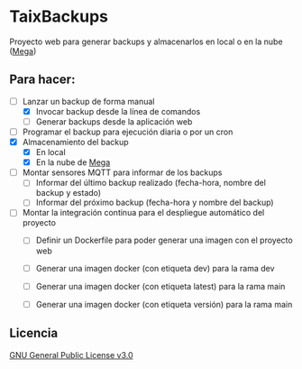 # TaixBackups
Proyecto web para generar backups y almacenarlos en local o en la nube ([Mega](https://mega.io/))


## Para hacer:
- [ ] Lanzar un backup de forma manual
  - [x] Invocar backup desde la línea de comandos
  - [ ] Generar backups desde la aplicación web
- [ ] Programar el backup para ejecución diaria o por un cron
- [x] Almacenamiento del backup
  - [x] En local
  - [x] En la nube de [Mega](https://mega.io/)
- [ ] Montar sensores MQTT para informar de los backups
  - [ ] Informar del último backup realizado (fecha-hora, nombre del backup y estado)
  - [ ] Informar del próximo backup (fecha-hora y nombre del backup)
- [ ] Montar la integración continua para el despliegue automático del proyecto
  - [ ] Definir un Dockerfile para poder generar una imagen con el proyecto web
  - [ ] Generar una imagen docker (con etiqueta dev) para la rama dev
  - [ ] Generar una imagen docker (con etiqueta latest) para la rama main
  - [ ] Generar una imagen docker (con etiqueta versión) para la rama main


## Licencia
[GNU General Public License v3.0](https://github.com/TaixMiguel/TaixBackups/blob/main/LICENSE)
